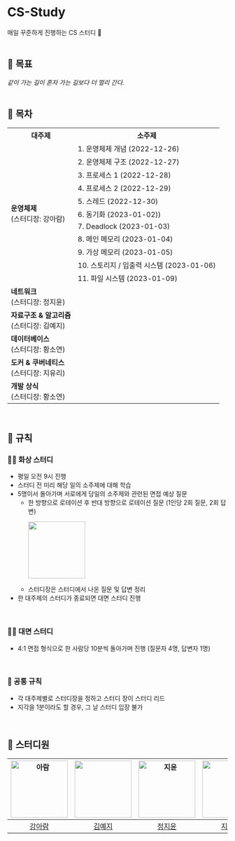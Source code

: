 # CS-Study
매일 꾸준하게 진행하는 CS 스터디 🌱  
<br>  

## 📘 목표
_같이 가는 길이 혼자 가는 길보다 더 멀리 간다._  
<br>  

## 📙 목차  
<table>
<th>대주제</th>
<th>소주제</th>
  <tr>
    <td rowspan="11"><b>운영체제</b><br>(스터디장: 강아람)</td>
    <td>1. 운영체제 개념 (2022-12-26)</td>
  </tr>
  <tr>
    <td>2. 운영체제 구조 (2022-12-27)</td>
  </tr>
  <tr>
    <td>3. 프로세스 1 (2022-12-28)</td>
  </tr>
  <tr>
    <td>4. 프로세스 2 (2022-12-29)</td>
  </tr>
  <tr>
    <td>5. 스레드 (2022-12-30)</td>
  </tr>
  <tr>
    <td>6. 동기화 (2023-01-02))</td>
  </tr>
  <tr>
    <td>7. Deadlock (2023-01-03)</td>
  </tr>
  <tr>
    <td>8. 메인 메모리 (2023-01-04)</td>
  </tr>
  <tr>
    <td>9. 가상 메모리 (2023-01-05)</td>
  </tr>  
  <tr>
    <td>10. 스토리지 / 입출력 시스템 (2023-01-06)</td>
  </tr>
  <tr>
    <td>11. 파일 시스템 (2023-01-09)</td>
  </tr>
<tr>
    <td><b>네트워크</b><br>(스터디장: 정지윤)</td>
    <td></td>
</tr>
<tr>
    <td><b>자료구조 & 알고리즘</b><br>(스터디장: 김예지)</td>
    <td></td>
</tr>
<tr>
    <td><b>데이터베이스</b><br>(스터디장: 황소연)</td>
    <td></td>
</tr>
<tr>
    <td><b>도커 & 쿠버네티스</b><br>(스터디장: 지유리)</td>
    <td></td>
</tr>
<tr>
    <td><b>개발 상식</b><br>(스터디장: 황소연)</td>
    <td></td>
</tr>
</table>
<br>

## 📕 규칙
### 👩‍💻 화상 스터디
- 평일 오전 9시 진행 
- 스터디 전 미리 해당 일의 소주제에 대해 학습
- 5명이서 돌아가며 서로에게 당일의 소주제와 관련된 면접 예상 질문
    - 한 방향으로 로테이션 후 반대 방향으로 로테이션 질문 (1인당 2회 질문, 2회 답변)
      <p align="left">
        <img src="https://user-images.githubusercontent.com/54930365/210909016-b42d3feb-2c5d-4c27-be08-057bd7053ee8.png" width="130" height="130">
      </p>
    - 스터디장은 스터디에서 나온 질문 및 답변 정리
- 한 대주제의 스터디가 종료되면 대면 스터디 진행  
<br>  

### 👩‍🏫 대면 스터디
- 4:1 면접 형식으로 한 사람당 10분씩 돌아가며 진행 (질문자 4명, 답변자 1명)  
<br>

### 👥 공통 규칙
- 각 대주제별로 스터디장을 정하고 스터디 장이 스터디 리드
- 지각을 1분이라도 할 경우, 그 날 스터디 입장 불가  
<br>  

## 📗 스터디원

|<img alt="아람" src="https://user-images.githubusercontent.com/54930365/210907480-bd3b6b65-6aaf-4602-8c26-64dd0951b7f4.png" width="130" height="130">|<img src="https://user-images.githubusercontent.com/54930365/210907614-1326352e-f992-4f65-8893-ac29cde667b5.jpeg" width="130" height="130">|<img alt="지윤" src="https://user-images.githubusercontent.com/54930365/175469849-d8fb06ae-7ba5-4775-a17e-3b1b1f02d6f2.jpeg" width="130" height="130">|<img alt="유리" src="https://user-images.githubusercontent.com/54930365/210907961-e71c9575-95fb-47ed-acc9-400a2c8b14a9.png" width="130" height="130">| <img alt="황소연" src="https://user-images.githubusercontent.com/54930365/175469606-f2805692-eeee-4212-a6d4-c599085be9b0.jpeg" width="130" height="130"> |
|:---:|:-----------------------------------------------------------------------------------------------------------------------------------------:|:--------------------------------------------------------------------------------------------------------------------------------------------------:|:---:|:-----------------------------------------------------------------------------------------------------------------------------------------------------:|
|[강아람](https://github.com/RamSSi)|                                                     [김예지](https://github.com/2214yj)                                                      |                                                          [정지윤](https://github.com/jy9922)                                                          |[지유리](https://github.com/ur2e)|                                                    [황소연](https://github.com/soyeonnn)                                                     |
